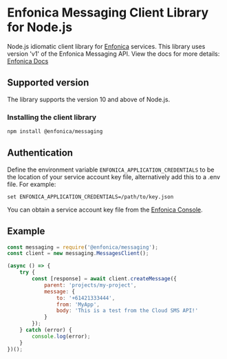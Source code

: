 # Enfonica Messaging Client Library for Node.js

Node.js idiomatic client library for [Enfonica](https://enfonica.com/) services. This library uses version 'v1' of the Enfonica Messaging API. View the docs for more details: [Enfonica Docs](https://enfonica.github.io/enfonica-node/messaging/)

## Supported version

The library supports the version 10 and above of Node.js.

### Installing the client library

```bash
npm install @enfonica/messaging
```

## Authentication

Define the environment variable `ENFONICA_APPLICATION_CREDENTIALS` to be the location of your service account key file, alternatively add this to a .env file. For example:
```
set ENFONICA_APPLICATION_CREDENTIALS=/path/to/key.json
```

You can obtain a service account key file from the [Enfonica Console](https://console.enfonica.com/).

## Example

```js
const messaging = require('@enfonica/messaging');
const client = new messaging.MessagesClient();

(async () => {
    try {
        const [response] = await client.createMessage({ 
            parent: 'projects/my-project', 
            message: { 
                to: '+61421333444', 
                from: 'MyApp', 
                body: 'This is a test from the Cloud SMS API!' 
            } 
        });
    } catch (error) {
        console.log(error);
    }
})();
```